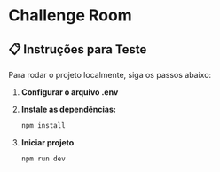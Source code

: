 # Challenge Room

## 📋 Instruções para Teste

Para rodar o projeto localmente, siga os passos abaixo:

1. **Configurar o arquivo .env**

1. **Instale as dependências:**
   ```bash
   npm install
   
1. **Iniciar projeto**
   ```bash
   npm run dev
